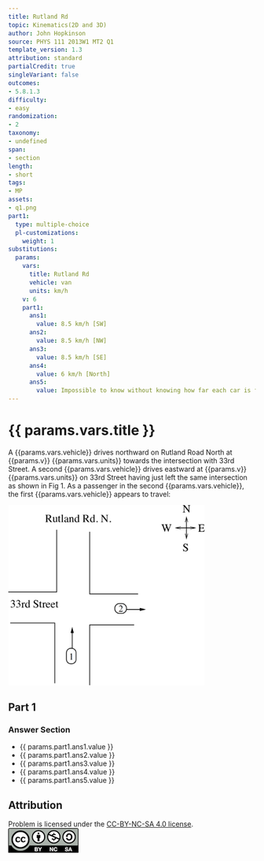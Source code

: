 ```yaml
---
title: Rutland Rd
topic: Kinematics(2D and 3D)
author: John Hopkinson
source: PHYS 111 2013W1 MT2 Q1
template_version: 1.3
attribution: standard
partialCredit: true
singleVariant: false
outcomes:
- 5.8.1.3
difficulty:
- easy
randomization:
- 2
taxonomy:
- undefined
span:
- section
length:
- short
tags:
- MP
assets:
- q1.png
part1:
  type: multiple-choice
  pl-customizations:
    weight: 1
substitutions:
  params:
    vars:
      title: Rutland Rd
      vehicle: van
      units: km/h
    v: 6
    part1:
      ans1:
        value: 8.5 km/h [SW]
      ans2:
        value: 8.5 km/h [NW]
      ans3:
        value: 8.5 km/h [SE]
      ans4:
        value: 6 km/h [North]
      ans5:
        value: Impossible to know without knowing how far each car is from the intersection.
---
```

# {{ params.vars.title }}
A {{params.vars.vehicle}} drives northward on Rutland Road North at {{params.v}} {{params.vars.units}} towards the intersection with 33rd Street.
A second {{params.vars.vehicle}} drives eastward at {{params.v}} {{params.vars.units}} on 33rd Street having just left the same intersection as shown in Fig 1.
As a passenger in the second {{params.vars.vehicle}}, the first {{params.vars.vehicle}} appears to travel:

<img src="q1.png" width = 400px>

## Part 1

### Answer Section

- {{ params.part1.ans1.value }}
- {{ params.part1.ans2.value }}
- {{ params.part1.ans3.value }}
- {{ params.part1.ans4.value }}
- {{ params.part1.ans5.value }}

## Attribution

Problem is licensed under the [CC-BY-NC-SA 4.0 license](https://creativecommons.org/licenses/by-nc-sa/4.0/).<br> ![The Creative Commons 4.0 license requiring attribution-BY, non-commercial-NC, and share-alike-SA license.](https://raw.githubusercontent.com/firasm/bits/master/by-nc-sa.png)